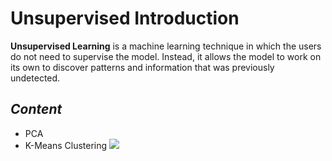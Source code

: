 # **Unsupervised  Introduction**
**Unsupervised Learning** is a machine learning technique in which the users do not need to supervise the model. Instead, it allows the model to work on its own to discover patterns and information that was previously undetected.
## *Content*
- PCA
- K-Means Clustering
![](https://drive.google.com/uc?export=view&id=1BWd4oN2HfQIQh2j5pD560xgLwfMGK0gU)
